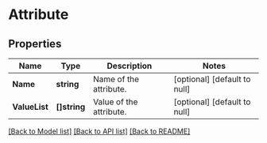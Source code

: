 # Attribute

## Properties
Name | Type | Description | Notes
------------ | ------------- | ------------- | -------------
**Name** | **string** | Name of the attribute. | [optional] [default to null]
**ValueList** | **[]string** | Value of the attribute. | [optional] [default to null]

[[Back to Model list]](../README.md#documentation-for-models) [[Back to API list]](../README.md#documentation-for-api-endpoints) [[Back to README]](../README.md)
